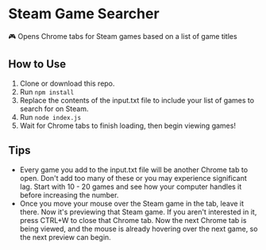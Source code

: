 # Steam Game Searcher

:video_game: Opens Chrome tabs for Steam games based on a list of game titles

## How to Use

1. Clone or download this repo.
2. Run `npm install`
3. Replace the contents of the input.txt file to include your list of games to search for on Steam.
4. Run `node index.js`
5. Wait for Chrome tabs to finish loading, then begin viewing games!

## Tips

- Every game you add to the input.txt file will be another Chrome tab to open. Don't add too many of these or you may experience significant lag. Start with 10 - 20 games and see how your computer handles it before increasing the number.
- Once you move your mouse over the Steam game in the tab, leave it there. Now it's previewing that Steam game. If you aren't interested in it, press CTRL+W to close that Chrome tab. Now the next Chrome tab is being viewed, and the mouse is already hovering over the next game, so the next preview can begin.

